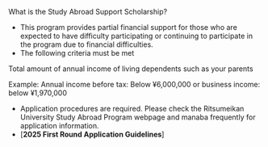 What is the Study Abroad Support Scholarship?

  * This program provides partial financial support for those who are expected to have difficulty participating or continuing to participate in the program due to financial difficulties. 
  * The following criteria must be met

Total amount of annual income of living dependents such as your parents

Example: Annual income before tax: Below ¥6,000,000 or business income: below ¥1,970,000

  * Application procedures are required. Please check the Ritsumeikan University Study Abroad Program webpage and manaba frequently for application information.
  * [**2025 First Round Application Guidelines**]

